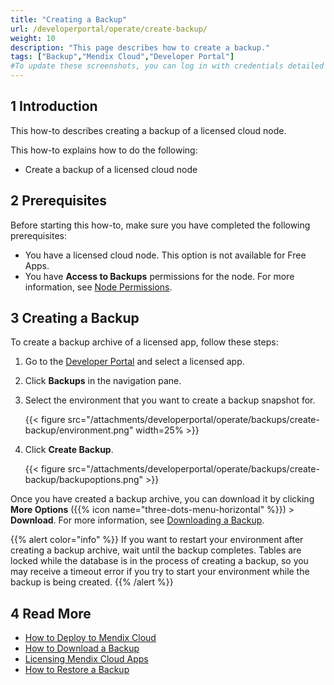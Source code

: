```yaml
---
title: "Creating a Backup"
url: /developerportal/operate/create-backup/
weight: 10
description: "This page describes how to create a backup."
tags: ["Backup","Mendix Cloud","Developer Portal"]
#To update these screenshots, you can log in with credentials detailed in How to Update Screenshots Using Team Apps.
---
```


## 1 Introduction

This how-to describes creating a backup of a licensed cloud node.

This how-to explains how to do the following:

* Create a backup of a licensed cloud node

## 2 Prerequisites

Before starting this how-to, make sure you have completed the following prerequisites:

* You have a licensed cloud node. This option is not available for Free Apps.
* You have **Access to Backups** permissions for the node. For more information, see [Node Permissions](/developerportal/deploy/node-permissions/).

## 3 Creating a Backup

To create a backup archive of a licensed app, follow these steps:

1. Go to the [Developer Portal](https://sprintr.home.mendix.com) and select a licensed app.
2. Click **Backups** in the navigation pane.
3. Select the environment that you want to create a backup snapshot for.

    {{< figure src="/attachments/developerportal/operate/backups/create-backup/environment.png" width=25% >}}

4. Click **Create Backup**.

    {{< figure src="/attachments/developerportal/operate/backups/create-backup/backupoptions.png" >}}

Once you have created a backup archive, you can download it by clicking **More Options** ({{% icon name="three-dots-menu-horizontal" %}}) > **Download**. For more information, see [Downloading a Backup](/developerportal/operate/download-backup/).

{{% alert color="info" %}}
If you want to restart your environment after creating a backup archive, wait until the backup completes. Tables are locked while the database is in the process of creating a backup, so you may receive a timeout error if you try to start your environment while the backup is being created.
{{% /alert %}}

## 4 Read More

* [How to Deploy to Mendix Cloud](/developerportal/deploy/mendix-cloud-deploy/)
* [How to Download a Backup](/developerportal/operate/download-backup/)
* [Licensing Mendix Cloud Apps](/developerportal/deploy/licensing-apps/)
* [How to Restore a Backup](/developerportal/operate/restore-backup/)
